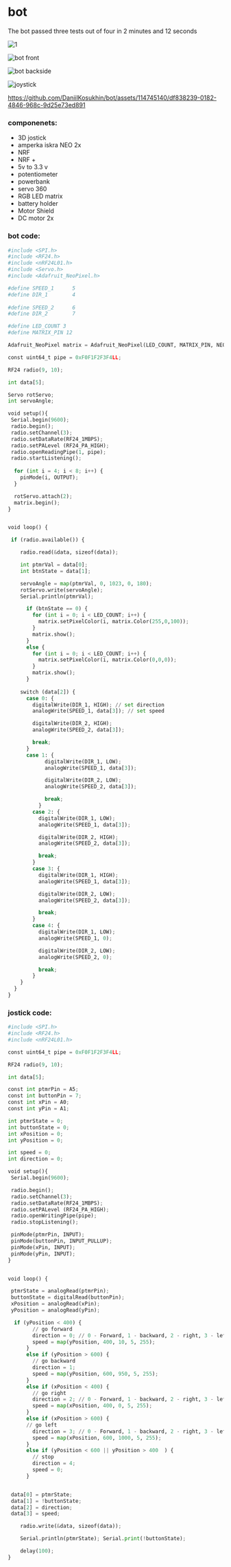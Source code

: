 # bot

The bot passed three tests out of four in 2 minutes and 12 seconds

![1](https://github.com/DaniilKosukhin/bot/assets/114745140/2e47dd61-91bb-4d4d-b1dc-4ea5b47cf94f)

![bot front](https://github.com/DaniilKosukhin/bot/blob/main/photo%20materials/1.%20bot%20front.jpg)

![bot backside](https://github.com/DaniilKosukhin/bot/blob/main/photo%20materials/2.%20bot%20backside.jpg)

![joystick](https://github.com/DaniilKosukhin/bot/blob/main/photo%20materials/3%20Joystick.jpg)

https://github.com/DaniilKosukhin/bot/assets/114745140/df838239-0182-4846-968c-9d25e73ed891



### componenets:
+ 3D jostick
+ amperka iskra NEO 2x
+ NRF
+ NRF +
+ 5v to 3.3 v
+ potentiometer
+ powerbank
+ servo 360
+ RGB LED matrix
+ battery holder
+ Motor Shield
+ DC motor 2x

### bot code:

```Python
#include <SPI.h>
#include <RF24.h>
#include <nRF24L01.h>
#include <Servo.h>
#include <Adafruit_NeoPixel.h>

#define SPEED_1      5 
#define DIR_1        4
 
#define SPEED_2      6
#define DIR_2        7

#define LED_COUNT 3
#define MATRIX_PIN 12

Adafruit_NeoPixel matrix = Adafruit_NeoPixel(LED_COUNT, MATRIX_PIN, NEO_GRB + NEO_KHZ800);

const uint64_t pipe = 0xF0F1F2F3F4LL;

RF24 radio(9, 10);

int data[5];

Servo rotServo; 
int servoAngle;

void setup(){
 Serial.begin(9600);
 radio.begin(); 
 radio.setChannel(3);
 radio.setDataRate(RF24_1MBPS);
 radio.setPALevel (RF24_PA_HIGH); 
 radio.openReadingPipe(1, pipe); 
 radio.startListening();
 
  for (int i = 4; i < 8; i++) {     
    pinMode(i, OUTPUT);
  } 

  rotServo.attach(2);
  matrix.begin();
} 


void loop() {

 if (radio.available()) {

    radio.read(&data, sizeof(data));

    int ptmrVal = data[0];
    int btnState = data[1];

    servoAngle = map(ptmrVal, 0, 1023, 0, 180); 
    rotServo.write(servoAngle); 
    Serial.println(ptmrVal);

      if (btnState == 0) {
        for (int i = 0; i < LED_COUNT; i++) {
          matrix.setPixelColor(i, matrix.Color(255,0,100));
        }
        matrix.show();
      }
      else {
        for (int i = 0; i < LED_COUNT; i++) {
          matrix.setPixelColor(i, matrix.Color(0,0,0));
        }
        matrix.show();
      }
      
    switch (data[2]) {
      case 0: {
        digitalWrite(DIR_1, HIGH); // set direction
        analogWrite(SPEED_1, data[3]); // set speed

        digitalWrite(DIR_2, HIGH); 
        analogWrite(SPEED_2, data[3]); 

        break;
      }
      case 1: {
            digitalWrite(DIR_1, LOW);
            analogWrite(SPEED_1, data[3]); 

            digitalWrite(DIR_2, LOW);
            analogWrite(SPEED_2, data[3]); 

            break;
          }
        case 2: {
          digitalWrite(DIR_1, LOW);
          analogWrite(SPEED_1, data[3]); 

          digitalWrite(DIR_2, HIGH);
          analogWrite(SPEED_2, data[3]); 

          break;
        }
        case 3: {
          digitalWrite(DIR_1, HIGH);
          analogWrite(SPEED_1, data[3]); 

          digitalWrite(DIR_2, LOW);
          analogWrite(SPEED_2, data[3]); 

          break;
        }
        case 4: {
          digitalWrite(DIR_1, LOW);
          analogWrite(SPEED_1, 0); 

          digitalWrite(DIR_2, LOW);
          analogWrite(SPEED_2, 0); 

          break;
        }
    }
  }
}
```

### jostick code:

```Python
#include <SPI.h>
#include <RF24.h>
#include <nRF24L01.h>

const uint64_t pipe = 0xF0F1F2F3F4LL;

RF24 radio(9, 10);

int data[5];

const int ptmrPin = A5;
const int buttonPin = 7;
const int xPin = A0;
const int yPin = A1;

int ptmrState = 0;
int buttonState = 0;
int xPosition = 0;
int yPosition = 0;

int speed = 0;
int direction = 0;

void setup(){
 Serial.begin(9600);

 radio.begin(); 
 radio.setChannel(3);
 radio.setDataRate(RF24_1MBPS);
 radio.setPALevel (RF24_PA_HIGH); 
 radio.openWritingPipe(pipe); 
 radio.stopListening(); 

 pinMode(ptmrPin, INPUT);
 pinMode(buttonPin, INPUT_PULLUP);
 pinMode(xPin, INPUT);
 pinMode(yPin, INPUT);
} 


void loop() {

 ptmrState = analogRead(ptmrPin);
 buttonState = digitalRead(buttonPin);
 xPosition = analogRead(xPin);
 yPosition = analogRead(yPin);

  if (yPosition < 400) {
        // go forward
        direction = 0; // 0 - Forward, 1 - backward, 2 - right, 3 - left
        speed = map(yPosition, 400, 10, 5, 255);
      }
      else if (yPosition > 600) {
        // go backward
        direction = 1;
        speed = map(yPosition, 600, 950, 5, 255);
      }
      else if (xPosition < 400) {
        // go right
        direction = 2; // 0 - Forward, 1 - backward, 2 - right, 3 - left
        speed = map(xPosition, 400, 0, 5, 255);
      }
      else if (xPosition > 600) {
      // go left
        direction = 3; // 0 - Forward, 1 - backward, 2 - right, 3 - left
        speed = map(xPosition, 600, 1000, 5, 255);
      }
      else if (yPosition < 600 || yPosition > 400  ) {
        // stop
        direction = 4;
        speed = 0;
      }


 data[0] = ptmrState;
 data[1] = !buttonState;
 data[2] = direction;
 data[3] = speed;

    radio.write(&data, sizeof(data));

    Serial.println(ptmrState); Serial.print(!buttonState);

    delay(100);
}
```

